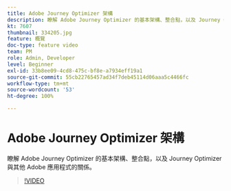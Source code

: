 ```yaml
---
title: Adobe Journey Optimizer 架構
description: 瞭解 Adobe Journey Optimizer 的基本架構、整合點，以及 Journey Optimizer 與其他 Adobe 應用程式的關係。
kt: 7607
thumbnail: 334205.jpg
feature: 概覽
doc-type: feature video
team: PM
role: Admin, Developer
level: Beginner
exl-id: 33b8ee09-4cd8-475c-bf8e-a7934eff19a1
source-git-commit: 55cb22765457ad34f7deb45114d06aaa5c4466fc
workflow-type: tm+mt
source-wordcount: '53'
ht-degree: 100%

---
```


# Adobe Journey Optimizer 架構

瞭解 Adobe Journey Optimizer 的基本架構、整合點，以及 Journey Optimizer 與其他 Adobe 應用程式的關係。

>[!VIDEO](https://video.tv.adobe.com/v/334205?quality=12)
